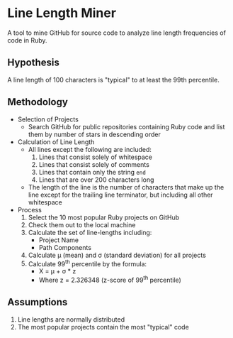# Line Length Miner

A tool to mine GitHub for source code to analyze line length frequencies of code in Ruby.

## Hypothesis

A line length of 100 characters is "typical" to at least the 99th percentile.

## Methodology

* Selection of Projects
    * Search GitHub for public repositories containing Ruby code and list them by number of stars in descending order
* Calculation of Line Length
    * All lines except the following are included:
        1. Lines that consist solely of whitespace
        1. Lines that consist solely of comments
        1. Lines that contain only the string `end`
        1. Lines that are over 200 characters long
    * The length of the line is the number of characters that make up the line except for the trailing line terminator, but including all other whitespace
* Process
    1. Select the 10 most popular Ruby projects on GitHub
    1. Check them out to the local machine
    1. Calculate the set of line-lengths including:
        * Project Name
        * Path Components
    1. Calculate &mu; (mean) and &sigma; (standard deviation) for all projects
    1. Calculate 99<sup>th</sup> percentile by the formula:
        * X = &mu; + &sigma; * z
        * Where z = 2.326348 (z-score of 99<sup>th</sup> percentile)

## Assumptions

1. Line lengths are normally distributed
1. The most popular projects contain the most "typical" code
